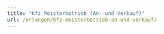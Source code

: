 ```yaml
---
title: "Kfz Meisterbetrieb (An- und Verkauf)"
url: /erlangen/kfz-meisterbetrieb-an-und-verkauf/
---
```

